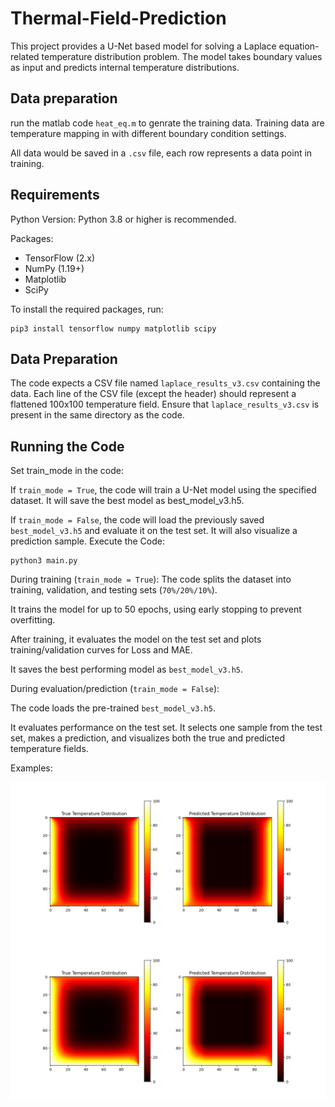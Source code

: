 # Thermal-Field-Prediction
This project provides a U-Net based model for solving a Laplace equation-related temperature distribution problem. The model takes boundary values as input and predicts internal temperature distributions.

## Data preparation

run the matlab code `heat_eq.m` to genrate the training data. Training data are temperature mapping in with different boundary condition settings. 

All data would be saved in a `.csv` file, each row represents a data point in training.

## Requirements

Python Version: Python 3.8 or higher is recommended.

Packages:

- TensorFlow (2.x)
- NumPy (1.19+)
- Matplotlib
- SciPy

To install the required packages, run:
```
pip3 install tensorflow numpy matplotlib scipy
```
## Data Preparation

The code expects a CSV file named `laplace_results_v3.csv` containing the data. Each line of the CSV file (except the header) should represent a flattened 100x100 temperature field.
Ensure that `laplace_results_v3.csv` is present in the same directory as the code.

## Running the Code

Set train_mode in the code:

If `train_mode = True`, the code will train a U-Net model using the specified dataset. It will save the best model as best_model_v3.h5.

If `train_mode = False`, the code will load the previously saved `best_model_v3.h5` and evaluate it on the test set. It will also visualize a prediction sample.
Execute the Code:

```
python3 main.py
```
During training (`train_mode = True`):
The code splits the dataset into training, validation, and testing sets (`70%/20%/10%`).

It trains the model for up to 50 epochs, using early stopping to prevent overfitting.

After training, it evaluates the model on the test set and plots training/validation curves for Loss and MAE.

It saves the best performing model as `best_model_v3.h5`.

During evaluation/prediction (`train_mode = False`):

The code loads the pre-trained `best_model_v3.h5`.

It evaluates performance on the test set.
It selects one sample from the test set, makes a prediction, and visualizes both the true and predicted temperature fields.

Examples:

![n1](./n1.png)
![n2](./n2.png)
